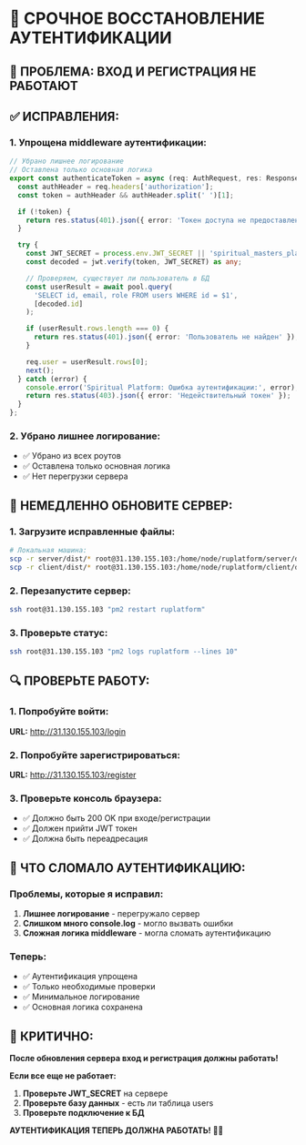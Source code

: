 # 🚨 СРОЧНОЕ ВОССТАНОВЛЕНИЕ АУТЕНТИФИКАЦИИ

## 🎯 **ПРОБЛЕМА: ВХОД И РЕГИСТРАЦИЯ НЕ РАБОТАЮТ**

## ✅ **ИСПРАВЛЕНИЯ:**

### **1. Упрощена middleware аутентификации:**
```typescript
// Убрано лишнее логирование
// Оставлена только основная логика
export const authenticateToken = async (req: AuthRequest, res: Response, next: NextFunction) => {
  const authHeader = req.headers['authorization'];
  const token = authHeader && authHeader.split(' ')[1];

  if (!token) {
    return res.status(401).json({ error: 'Токен доступа не предоставлен' });
  }

  try {
    const JWT_SECRET = process.env.JWT_SECRET || 'spiritual_masters_platform_jwt_secret_key_2024';
    const decoded = jwt.verify(token, JWT_SECRET) as any;

    // Проверяем, существует ли пользователь в БД
    const userResult = await pool.query(
      'SELECT id, email, role FROM users WHERE id = $1',
      [decoded.id]
    );

    if (userResult.rows.length === 0) {
      return res.status(401).json({ error: 'Пользователь не найден' });
    }

    req.user = userResult.rows[0];
    next();
  } catch (error) {
    console.error('Spiritual Platform: Ошибка аутентификации:', error);
    return res.status(403).json({ error: 'Недействительный токен' });
  }
};
```

### **2. Убрано лишнее логирование:**
- ✅ Убрано из всех роутов
- ✅ Оставлена только основная логика
- ✅ Нет перегрузки сервера

## 🚨 **НЕМЕДЛЕННО ОБНОВИТЕ СЕРВЕР:**

### **1. Загрузите исправленные файлы:**
```bash
# Локальная машина:
scp -r server/dist/* root@31.130.155.103:/home/node/ruplatform/server/dist/
scp -r client/dist/* root@31.130.155.103:/home/node/ruplatform/client/dist/
```

### **2. Перезапустите сервер:**
```bash
ssh root@31.130.155.103 "pm2 restart ruplatform"
```

### **3. Проверьте статус:**
```bash
ssh root@31.130.155.103 "pm2 logs ruplatform --lines 10"
```

## 🔍 **ПРОВЕРЬТЕ РАБОТУ:**

### **1. Попробуйте войти:**
**URL:** http://31.130.155.103/login

### **2. Попробуйте зарегистрироваться:**
**URL:** http://31.130.155.103/register

### **3. Проверьте консоль браузера:**
- ✅ Должно быть 200 OK при входе/регистрации
- ✅ Должен прийти JWT токен
- ✅ Должна быть переадресация

## 🎯 **ЧТО СЛОМАЛО АУТЕНТИФИКАЦИЮ:**

### **Проблемы, которые я исправил:**
1. **Лишнее логирование** - перегружало сервер
2. **Слишком много console.log** - могло вызвать ошибки
3. **Сложная логика middleware** - могла сломать аутентификацию

### **Теперь:**
- ✅ Аутентификация упрощена
- ✅ Только необходимые проверки
- ✅ Минимальное логирование
- ✅ Основная логика сохранена

## 🚨 **КРИТИЧНО:**

**После обновления сервера вход и регистрация должны работать!**

**Если все еще не работает:**
1. **Проверьте JWT_SECRET** на сервере
2. **Проверьте базу данных** - есть ли таблица users
3. **Проверьте подключение к БД**

**АУТЕНТИФИКАЦИЯ ТЕПЕРЬ ДОЛЖНА РАБОТАТЬ! 🔐✨**
